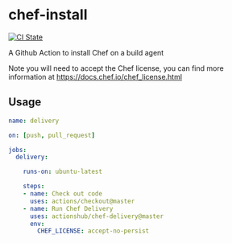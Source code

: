 # chef-install

[![CI State](https://github.com/actionshub/chef-install/workflows/release/badge.svg)](https://github.com/actionshub/chef-delivery)

A Github Action to install Chef on a build agent

Note you will need to accept the Chef license, you can find more information at <https://docs.chef.io/chef_license.html>

## Usage

```yaml
name: delivery

on: [push, pull_request]

jobs:
  delivery:

    runs-on: ubuntu-latest

    steps:
    - name: Check out code
      uses: actions/checkout@master
    - name: Run Chef Delivery
      uses: actionshub/chef-delivery@master
      env:
        CHEF_LICENSE: accept-no-persist
```
